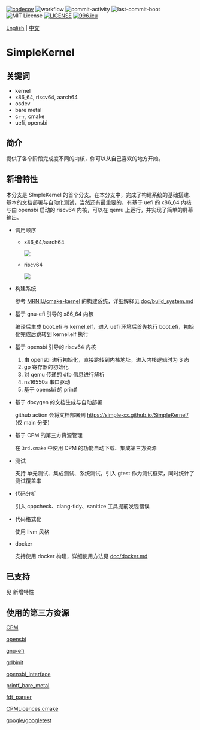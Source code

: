 [![codecov](https://codecov.io/gh/Simple-XX/SimpleKernel/graph/badge.svg?token=J7NKK3SBNJ)](https://codecov.io/gh/Simple-XX/SimpleKernel)
![workflow](https://github.com/Simple-XX/SimpleKernel/actions/workflows/workflow.yml/badge.svg)
![commit-activity](https://img.shields.io/github/commit-activity/t/Simple-XX/SimpleKernel)
![last-commit-boot](https://img.shields.io/github/last-commit/Simple-XX/SimpleKernel/boot)
![MIT License](https://img.shields.io/github/license/mashape/apistatus.svg)
[![LICENSE](https://img.shields.io/badge/license-Anti%20996-blue.svg)](https://github.com/996icu/996.ICU/blob/master/LICENSE)
[![996.icu](https://img.shields.io/badge/link-996.icu-red.svg)](https://996.icu)

[English](./README_ENG.md) | [中文](./README.md)

# SimpleKernel

## 关键词

- kernel
- x86_64, riscv64, aarch64
- osdev
- bare metal
- c++, cmake
- uefi, opensbi

## 简介

提供了各个阶段完成度不同的内核，你可以从自己喜欢的地方开始。

## 新增特性

本分支是 SImpleKernel 的首个分支。在本分支中，完成了构建系统的基础搭建、基本的文档部署与自动化测试，当然还有最重要的，有基于 uefi 的 x86_64 内核与由 opensbi 启动的 riscv64 内核，可以在 qemu 上运行，并实现了简单的屏幕输出。

- 调用顺序

  - x86_64/aarch64

      <img src='https://g.gravizo.com/svg?
      @startuml;
      uefi_shell->efi_main:boot.cpp;
      efi_main->_start:main.cpp;
      _start->cpp_init:libcxx.cpp;
      cpp_init->main:main.cpp;
      main->arch_init:arch.cpp;
      arch_init->main;
      main->main;
      @enduml
      '>

  - riscv64

    <img src='https://g.gravizo.com/svg?
      @startuml;
      opensbi->_boot:boot.S;
      _boot->_start:main.cpp;
      _start->cpp_init:libcxx.cpp;
      cpp_init->main:main.cpp;
      main->arch_init:arch_init.cpp;
      arch_init->main;
      main->main;
      @enduml
    '>

- 构建系统 

  参考 [MRNIU/cmake-kernel](https://github.com/MRNIU/cmake-kernel) 的构建系统，详细解释见 [doc/build_system.md](./doc/build_system.md)

- 基于 gnu-efi 引导的 x86_64 内核

  编译后生成 boot.efi 与 kernel.elf，进入 uefi 环境后首先执行 boot.efi，初始化完成后跳转到 kernel.elf 执行

- 基于 opensbi 引导的 riscv64 内核

  1. 由 opensbi 进行初始化，直接跳转到内核地址，进入内核逻辑时为 S 态
  2. gp 寄存器的初始化
  3. 对 qemu 传递的 dtb 信息进行解析
  4. ns16550a 串口驱动
  5. 基于 opensbi 的 printf

- 基于 doxygen 的文档生成与自动部署

  github action 会将文档部署到 https://simple-xx.github.io/SimpleKernel/ (仅 main 分支)

- 基于 CPM 的第三方资源管理

  在 `3rd.cmake` 中使用 CPM 的功能自动下载、集成第三方资源

- 测试

    支持 单元测试、集成测试、系统测试，引入 gtest 作为测试框架，同时统计了测试覆盖率

- 代码分析

    引入 cppcheck、clang-tidy、sanitize 工具提前发现错误

- 代码格式化

    使用 llvm 风格
    
- docker

    支持使用 docker 构建，详细使用方法见 [doc/docker.md](./doc/docker.md)

## 已支持

见 新增特性

## 使用的第三方资源

[CPM](https://github.com/cpm-cmake/CPM.cmake)

[opensbi](https://github.com/riscv-software-src/opensbi)

[gnu-efi](https://sourceforge.net/projects/gnu-efi/)

[gdbinit](https://github.com/gdbinit/Gdbinit)

[opensbi_interface](https://github.com/MRNIU/opensbi_interface)

[printf_bare_metal](https://github.com/MRNIU/printf_bare_metal)

[fdt_parser](https://github.com/MRNIU/fdt_parser)

[CPMLicences.cmake](https://github.com/TheLartians/CPMLicenses.cmake)

[google/googletest](https://github.com/google/googletest)
